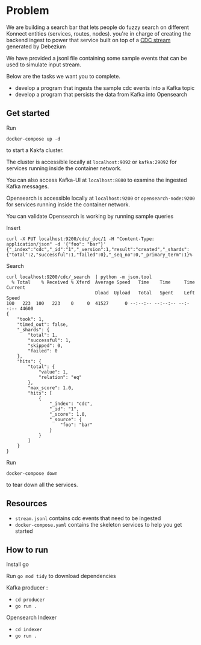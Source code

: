 # Problem

We are building a search bar that lets people do fuzzy search on different Konnect entities (services, routes, nodes). 
you're in charge of creating the backend ingest to power that service built on top of a [CDC stream](https://debezium.io/documentation/reference/stable/connectors/postgresql.html#postgresql-create-events) generated by Debezium

We have provided a jsonl file containing some sample events that can be used to
simulate input stream.


Below are the tasks we want you to complete.

* develop a program that ingests the sample cdc events into a Kafka topic
* develop a program that persists the data from Kafka into Opensearch


## Get started

Run 

```
docker-compose up -d
```

to start a Kakfa cluster. 

The cluster is accessible locally at `localhost:9092` or `kafka:29092` for services running inside the container network.


You can also access Kafka-UI at `localhost:8080` to examine the ingested Kafka messages.

Opensearch is accessible locally at `localhost:9200` or `opensearch-node:9200` 
for services running inside the container network.

You can validate Opensearch is working by running sample queries

Insert
```
curl -X PUT localhost:9200/cdc/_doc/1 -H "Content-Type: application/json" -d '{"foo": "bar"}'
{"_index":"cdc","_id":"1","_version":1,"result":"created","_shards":{"total":2,"successful":1,"failed":0},"_seq_no":0,"_primary_term":1}%
```

Search
```
curl localhost:9200/cdc/_search  | python -m json.tool
  % Total    % Received % Xferd  Average Speed   Time    Time     Time  Current
                                 Dload  Upload   Total   Spent    Left  Speed
100   223  100   223    0     0  41527      0 --:--:-- --:--:-- --:--:-- 44600
{
    "took": 1,
    "timed_out": false,
    "_shards": {
        "total": 1,
        "successful": 1,
        "skipped": 0,
        "failed": 0
    },
    "hits": {
        "total": {
            "value": 1,
            "relation": "eq"
        },
        "max_score": 1.0,
        "hits": [
            {
                "_index": "cdc",
                "_id": "1",
                "_score": 1.0,
                "_source": {
                    "foo": "bar"
                }
            }
        ]
    }
}
```

Run

```
docker-compose down
```

to tear down all the services. 

## Resources

* `stream.jsonl` contains cdc events that need to be ingested
* `docker-compose.yaml` contains the skeleton services to help you get started

## How to run
Install go

Run `go mod tidy` to download dependencies

Kafka producer : 
* `cd producer`
* `go run .`

Opensearch Indexer
* `cd indexer`
* `go run .`
